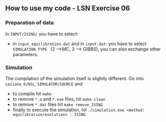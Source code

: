 ## How to use my code - LSN Exercise 06

### Preparation of data

in `INPUT/ISING/` you have to select:
- in `input_equilibration.dat` and in `input.dat`: you have to select `SIMULATION TYPE ` (2 -->MC, 3 --> GIBBS), you can also exchange other parameters.

### Simulation

The compilation of the simulation itself is slightly different. Go into `Lezione_6/NSL_SIMULATOR/SOURCE` and
- to compile hit `make`
- to remove `*.o` and `*.exe` files, hit `make clean`
- to remove `*.dat` files hit `make remove_ISING`
- finally to execute the simulation, hit `./simulation.exe <method: equilibration/evolution> : ISING` 